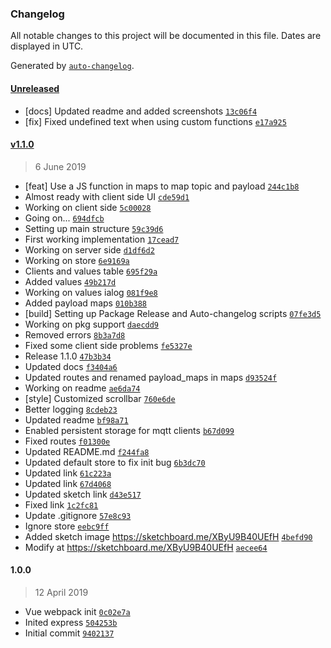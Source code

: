 ### Changelog

All notable changes to this project will be documented in this file. Dates are displayed in UTC.

Generated by [`auto-changelog`](https://github.com/CookPete/auto-changelog).

#### [Unreleased](https://github.com/robertsLando/Mqtt2Mqtt/compare/v1.1.0...HEAD)

- [docs] Updated readme and added screenshots [`13c06f4`](https://github.com/robertsLando/Mqtt2Mqtt/commit/13c06f424f0840159ec63517df684eaa360514fe)
- [fix] Fixed undefined text when using custom functions [`e17a925`](https://github.com/robertsLando/Mqtt2Mqtt/commit/e17a925987966cbfc012f609b4cc322e91597f46)

#### [v1.1.0](https://github.com/robertsLando/Mqtt2Mqtt/compare/1.0.0...v1.1.0)

> 6 June 2019

- [feat] Use a JS function in maps to map topic and payload [`244c1b8`](https://github.com/robertsLando/Mqtt2Mqtt/commit/244c1b8c0f2d20d8f3f491b18717305a29cda743)
- Almost ready with client side UI [`cde59d1`](https://github.com/robertsLando/Mqtt2Mqtt/commit/cde59d186f52be9c3505da88b754077579e14881)
- Working on client side [`5c00028`](https://github.com/robertsLando/Mqtt2Mqtt/commit/5c0002806df6d2e8ae4a5502a75069f122bcfbef)
- Going on... [`694dfcb`](https://github.com/robertsLando/Mqtt2Mqtt/commit/694dfcb40528e07252904d17e8df4d34bfd51a9a)
- Setting up main structure [`59c39d6`](https://github.com/robertsLando/Mqtt2Mqtt/commit/59c39d63f74e705ff39c802debf0f530ae2f66a8)
- First working implementation [`17cead7`](https://github.com/robertsLando/Mqtt2Mqtt/commit/17cead7368eeb56a363f2ab0a3ab786efa7a2e16)
- Working on server side [`d1df6d2`](https://github.com/robertsLando/Mqtt2Mqtt/commit/d1df6d2b45e9370653ac5aa59f21ef27d0c34764)
- Working on store [`6e9169a`](https://github.com/robertsLando/Mqtt2Mqtt/commit/6e9169ad297036b19dad961c38359964204191d4)
- Clients and values table [`695f29a`](https://github.com/robertsLando/Mqtt2Mqtt/commit/695f29a684cc3551fe492585677d4a9950bd1482)
- Added values [`49b217d`](https://github.com/robertsLando/Mqtt2Mqtt/commit/49b217d99373d8a6961806254cd09f1f1dad9bff)
- Working on values ialog [`081f9e8`](https://github.com/robertsLando/Mqtt2Mqtt/commit/081f9e81291ff45f02b20f01f5b63432124aac23)
- Added payload maps [`010b388`](https://github.com/robertsLando/Mqtt2Mqtt/commit/010b388bb6de35ded78668a83fa608d76be663d8)
- [build] Setting up Package Release and Auto-changelog scripts [`07fe3d5`](https://github.com/robertsLando/Mqtt2Mqtt/commit/07fe3d595bac3532a2af88aed5a6044ba647bdfd)
- Working on pkg support [`daecdd9`](https://github.com/robertsLando/Mqtt2Mqtt/commit/daecdd92d887aa1f2b370cb6ab8d42dbdaec56fe)
- Removed errors [`8b3a7d8`](https://github.com/robertsLando/Mqtt2Mqtt/commit/8b3a7d883f8f9ab21dd286c5f485753d1b348dec)
- Fixed some client side problems [`fe5327e`](https://github.com/robertsLando/Mqtt2Mqtt/commit/fe5327e160d5f141a7270889da73de9a6e77641b)
- Release 1.1.0 [`47b3b34`](https://github.com/robertsLando/Mqtt2Mqtt/commit/47b3b34ae6642fdfda74d0197b25bba640f2c1fb)
- Updated docs [`f3404a6`](https://github.com/robertsLando/Mqtt2Mqtt/commit/f3404a6d1ee6314037bcbde69b01f1b1d235dd4b)
- Updated routes and renamed payload_maps in maps [`d93524f`](https://github.com/robertsLando/Mqtt2Mqtt/commit/d93524f8b17d9de211d1a89988d4e3810d0fd4fe)
- Working on readme [`ae6da74`](https://github.com/robertsLando/Mqtt2Mqtt/commit/ae6da744a739cec82ec303e1983fd0ebde96f58b)
- [style] Customized scrollbar [`760e6de`](https://github.com/robertsLando/Mqtt2Mqtt/commit/760e6de1215f3d161677707909d78994a23cab39)
- Better logging [`8cdeb23`](https://github.com/robertsLando/Mqtt2Mqtt/commit/8cdeb237d4f388ef248e587cccd73caec47ffe82)
- Updated readme [`bf98a71`](https://github.com/robertsLando/Mqtt2Mqtt/commit/bf98a71a5ab9bebe0ec80eaa83b14b4066b6955f)
- Enabled persistent storage for mqtt clients [`b67d099`](https://github.com/robertsLando/Mqtt2Mqtt/commit/b67d0999f740bf282d7d0b0d277f0c23e9e88c43)
- Fixed routes [`f01300e`](https://github.com/robertsLando/Mqtt2Mqtt/commit/f01300ea6d45c9babb9a953d044223c502dc866e)
- Updated README.md [`f244fa8`](https://github.com/robertsLando/Mqtt2Mqtt/commit/f244fa88b4ddb339c9c37466ac56cfa3419f86cc)
- Updated default store to fix init bug [`6b3dc70`](https://github.com/robertsLando/Mqtt2Mqtt/commit/6b3dc7051e69cfb6a2a9f9f7aad64e8e1931c03d)
- Updated link [`61c223a`](https://github.com/robertsLando/Mqtt2Mqtt/commit/61c223aaa43f1c8bbc8409692df3fe5a106cee12)
- Updated link [`67d4068`](https://github.com/robertsLando/Mqtt2Mqtt/commit/67d4068bfd5616ea196521cb2bd67947dfa41afa)
- Updated sketch link [`d43e517`](https://github.com/robertsLando/Mqtt2Mqtt/commit/d43e5179d2a898d5ea05f4c0f4c9a17f0b73d9a3)
- Fixed link [`1c2fc81`](https://github.com/robertsLando/Mqtt2Mqtt/commit/1c2fc8175f0afa8641737d71e680fb17b6ca54d6)
- Update .gitignore [`57e8c93`](https://github.com/robertsLando/Mqtt2Mqtt/commit/57e8c93d3099f870d957369a25a2b5eeadfb63c8)
- Ignore store [`eebc9ff`](https://github.com/robertsLando/Mqtt2Mqtt/commit/eebc9ff5f10c4c2d61b1efd0f8206a246e0690d1)
- Added sketch image https://sketchboard.me/XByU9B40UEfH [`4befd90`](https://github.com/robertsLando/Mqtt2Mqtt/commit/4befd90e2220f2ec1a76fd036387fce95c8e208b)
- Modify at https://sketchboard.me/XByU9B40UEfH [`aecee64`](https://github.com/robertsLando/Mqtt2Mqtt/commit/aecee6415272d61d1a12a283a07826c8de82bb75)

#### 1.0.0

> 12 April 2019

- Vue webpack init [`0c02e7a`](https://github.com/robertsLando/Mqtt2Mqtt/commit/0c02e7ae5fd2a56f16c5bdfffafeeabbb2da90e8)
- Inited express [`504253b`](https://github.com/robertsLando/Mqtt2Mqtt/commit/504253b43eef5e0a9168308e7a74d61ebc1dd7d6)
- Initial commit [`9402137`](https://github.com/robertsLando/Mqtt2Mqtt/commit/9402137c017b599058b615d67e73dc16468c68a7)
